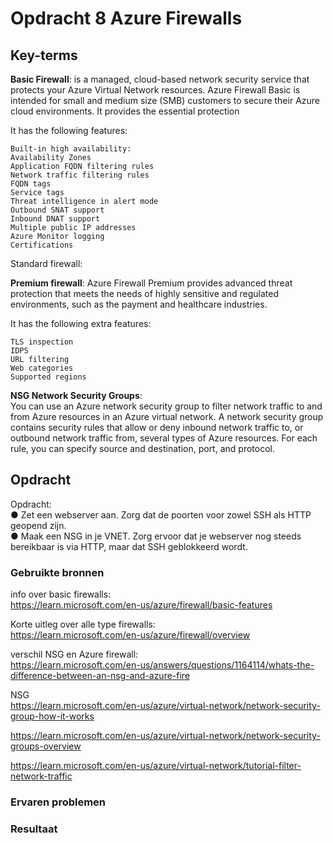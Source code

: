 # Opdracht 8 Azure Firewalls


## Key-terms  
**Basic Firewall**: is a managed, cloud-based network security service that protects your Azure Virtual Network resources.  Azure Firewall Basic is intended for small and medium size (SMB) customers to secure their Azure cloud environments. It provides the essential protection

It has the following features:  

    Built-in high availability: 
    Availability Zones
    Application FQDN filtering rules
    Network traffic filtering rules
    FQDN tags
    Service tags
    Threat intelligence in alert mode
    Outbound SNAT support
    Inbound DNAT support
    Multiple public IP addresses
    Azure Monitor logging
    Certifications  

Standard firewall:   

**Premium firewall**: Azure Firewall Premium provides advanced threat protection that meets the needs of highly sensitive and regulated environments, such as the payment and healthcare industries.  

It has the following extra features:  

    TLS inspection  
    IDPS  
    URL filtering  
    Web categories  
    Supported regions  

**NSG Network Security Groups**:  
 You can use an Azure network security group to filter network traffic to and from Azure resources in an Azure virtual network. A network security group contains security rules that allow or deny inbound network traffic to, or outbound network traffic from, several types of Azure resources. For each rule, you can specify source and destination, port, and protocol.




 


## Opdracht
Opdracht:  
●	Zet een webserver aan. Zorg dat de poorten voor zowel SSH als HTTP geopend zijn.  
●	Maak een NSG in je VNET. Zorg ervoor dat je webserver nog steeds bereikbaar is via HTTP, maar dat SSH geblokkeerd wordt.


### Gebruikte bronnen
info over basic firewalls:  
https://learn.microsoft.com/en-us/azure/firewall/basic-features  

Korte uitleg over alle type firewalls:  
https://learn.microsoft.com/en-us/azure/firewall/overview    

verschil NSG en Azure firewall:   
https://learn.microsoft.com/en-us/answers/questions/1164114/whats-the-difference-between-an-nsg-and-azure-fire  

NSG  
https://learn.microsoft.com/en-us/azure/virtual-network/network-security-group-how-it-works 

https://learn.microsoft.com/en-us/azure/virtual-network/network-security-groups-overview
  
https://learn.microsoft.com/en-us/azure/virtual-network/tutorial-filter-network-traffic  
### Ervaren problemen


### Resultaat
